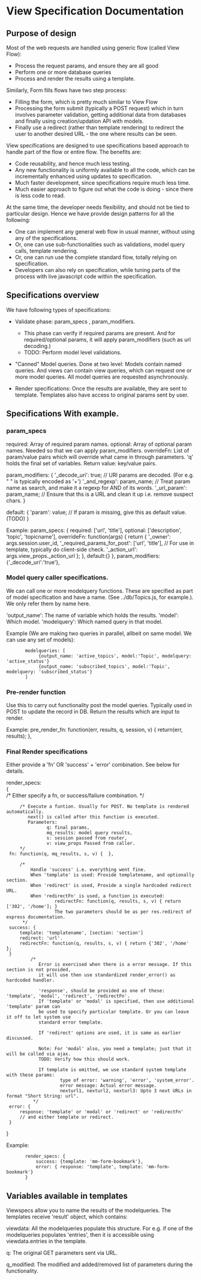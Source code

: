 # View Specification Documentation

## Purpose of design

Most of the web requests are handled using generic flow (called View Flow): 
* Process the request params, and ensure they are all good
* Perform one or more database queries
* Process and render the results using a template.

Similarly, Form fills flows have two step process:
* Filling the form, which is pretty much similar to View Flow
* Processing the form submit (typically a POST request) which in turn involves parameter validation, 
  getting additional data from databases and finally using creation/updation API with models. 
* Finally use a redirect (rather than template rendering) to redirect the user to another desired URL - the one where results can be seen.
 
View specifications are designed to use specifications based approach to handle part of the flow or 
entire flow. The benefits are:
* Code reusability, and hence much less testing.
* Any new functionality is uniformly available to all the code, which can be incrementally enhanced using
  updates to specification.
* Much faster development, since specifications require much less time.
* Much easier approach to figure out what the code is doing - since there is less code to read.
 
At the same time, the developer needs flexibility, and should not be tied to particular design.  Hence we have provide design patterns for all the following:
* One can implement any general web flow in usual manner, without using any of the specifications.
* Or, one can use sub-functionalities such as validations, model query calls, template rendering.
* Or, one can run use the complete standard flow, totally relying on specification. 
* Developers can also rely on specification, while tuning parts of the process with live javascript 
  code within the specification.


## Specifications overview

We have following types of specifications:
* Validate phase:   param_specs , param_modifiers.
   * This phase can verify if required params are present. And for required/optional params, it will apply param_modifiers (such as url decoding.)
   * TODO: Perform model level validations. 

* "Canned" Model queries. Done at two level: Models contain named queries. And views can contain view queries, which can request one or more model queries. All model queries are requested asynchronously.

* Render specifications: Once the results are available, they are sent to template. Templates also have 
  access to original params sent by user.


## Specifications With example.

### param_specs

required: Array of required param names.
optional: Array of optional param names. Needed so that we can apply param_modifiers.
overrideFn: List of param/value pairs which will override what came in through parameters. 
            'q' holds the final set of variables. Return value: key/value pairs.

param_modifiers: {
  '_decode_uri': true;  // URI params are decoded. (For e.g. " " is typically encoded as '+')
  '_and_regexp': param_name;  // Treat param name as search, and make it a regexp for AND of its words. 
  '_url_param': param_name;  // Ensure that ths is a URL and clean it up i.e. remove suspect chars.
}

default:  {
  'param': value; // If param is missing, give this as default value. (TODO)
}
   
Example:
           param_specs: { 
                     required: ['url', 'title'], 
                     optional: ['description', 'topic', 'topicname'],
                     overrideFn: function(args) { 
                                   return {
                                     '_owner': args.session.user_id,
                                     '_required_params_for_post': ['url', 'title'], 
                                             // For use in template, typically do client-side check.
                                     '_action_url': args.view_props._action_url
                                   }; }, 
                     default:{} 
                   },
           param_modifiers: {'_decode_uri':'true'},


### Model query caller specifications. 

We can call one or more modelquery functions. These are specified as part of model specification  and have a name. (See ../db/Topics.js, for example.).  We only refer them by name here.

'output_name': The name of variable which holds the results.
'model': Which model. 
'modelquery': Which named query in that model. 
 
Example (We are making two queries in parallel, allbeit on same model. We can use any set of models):

           modelqueries: [
                {output_name: 'active_topics', model:'Topic', modelquery: 'active_status'} 
                {output_name: 'subscribed_topics', model:'Topic', modelquery: 'subscribed_status'} 
           ]

### Pre-render function 

Use this to carry out functionality post the model queries. Typically used in POST to update
the record in DB.  Return the results which are input to render.

Example: 
          pre_render_fn: function(err, results, q, session, v) {  return(err, results);  }, 



### Final Render specifications

Either provide a 'fn' OR 'success' + 'error' combination. See below for details.

render_specs:  
  {  
     /*  Either specify a fn, or success/failure combination. */


         /* Execute a funtion. Usually for POST. No template is rendered automatically. 
            next() is called after this function is executed.
            Parameters: 
                   q: final params, 
                   mq_results: model query results, 
                   s: session passed from router,  
                   v: view_props Passed from caller.
         */
     fn: function(q, mq_results, s, v) {  }, 

         /*  
             Handle 'success' i.e. everything went fine. 
             When 'template' is used: Provide templatename, and optionally section.
             When 'redirect' is used, Provide a single hardcoded redirect URL.
             When 'redirectFn' is used, a function is executed:  
                      redirectFn: function(q, results, s, v) { return ['302', '/home']; }
                      The two parameters should be as per res.redirect of express documentation.
          */
     success: {  
         template: 'templatename', [section: 'section'] 
         redirect: 'url'. 
         redirectFn: function(q, results, s, v) { return {'302', '/home' }; 
     }
             /* 
                Error is exercised when there is a error message. If this section is not provided,
                it will use then use standardized render_error() as hardcoded handler.

                'response', should be provided as one of these: 'template', 'modal', 'redirect', 'redirectFn'.  
                If 'template' or 'modal' is specified, then use additional 'template' param can 
                be used to specify particular template. Or you can leave it off to let system use 
                standard error template. 

                If 'redirect' options are used, it is same as earlier discussed.

                Note: For 'modal' also, you need a template; just that it will be called via ajax. 
                TODO: Verify how this should work. 

                If template is omitted, we use standard system template with these params: 
                        type of error: 'warning', 'error', 'system_error'.
                        error message: Actual error message.
                        nexturl1, nexturl2, nexturl3: Upto 3 next URLs in format "Short String: url". 
              */
     error: { 
         response: 'template' or 'modal' or 'redirect' or 'redirectFn' 
         // and either template or redirect. 
     }
 }


Example:

           render_specs: {
               success: {template: 'mm-form-bookmark'},
               error: { response: 'template', template: 'mm-form-bookmark'}
           }

## Variables available in templates

Viewspecs allow you to name the results of the modelqueries. The templates receive 'result' object, which contains: 

viewdata: All the modelqueries populate this structure. For e.g. if one of the modelqueries populates 'entries', then it is accessible using viewdata.entries in the template.

q: The original GET parameters sent via URL.

q_modified: The modified and added/removed list of parameters during the functionality.


 
